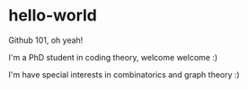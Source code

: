 # hello-world
Github 101, oh yeah!

I'm a PhD student in coding theory, welcome welcome :)

I'm have special interests in combinatorics and graph theory :)
